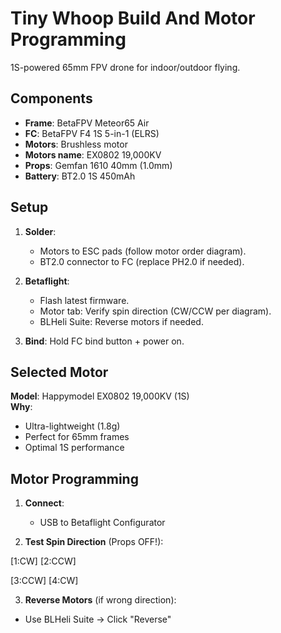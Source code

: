 # Tiny Whoop Build And Motor Programming

1S-powered 65mm FPV drone for indoor/outdoor flying.

## Components
- **Frame**: BetaFPV Meteor65 Air  
- **FC**: BetaFPV F4 1S 5-in-1 (ELRS)
- **Motors**: Brushless motor
- **Motors name**: EX0802 19,000KV  
- **Props**: Gemfan 1610 40mm (1.0mm)  
- **Battery**: BT2.0 1S 450mAh  

## Setup
1. **Solder**:  
   - Motors to ESC pads (follow motor order diagram).  
   - BT2.0 connector to FC (replace PH2.0 if needed).  

2. **Betaflight**:  
   - Flash latest firmware.  
   - Motor tab: Verify spin direction (CW/CCW per diagram).  
   - BLHeli Suite: Reverse motors if needed.  

3. **Bind**: Hold FC bind button + power on.  

##  Selected Motor
**Model**: Happymodel EX0802 19,000KV (1S)  
**Why**:  
- Ultra-lightweight (1.8g)  
- Perfect for 65mm frames  
- Optimal 1S performance  

##  Motor Programming
1. **Connect**:  
   - USB to Betaflight Configurator  

2. **Test Spin Direction** (Props OFF!):

[1:CW] [2:CCW]

[3:CCW] [4:CW]


3. **Reverse Motors** (if wrong direction):  
- Use BLHeli Suite → Click "Reverse"  
